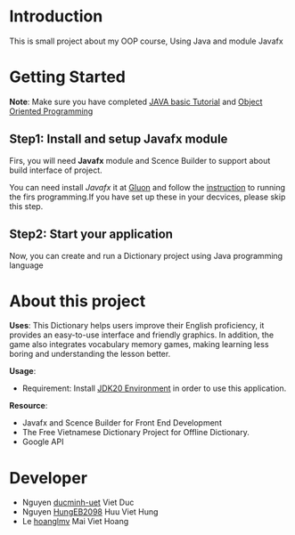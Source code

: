 # Introduction
This is small project about my OOP course, Using Java and module Javafx
# Getting Started
**Note**: Make sure you have completed [JAVA basic Tutorial](https://www.w3schools.com/java/) and [Object Oriented Programming](https://www.w3schools.com/java/java_oop.asp)

## Step1: Install and setup Javafx module
Firs, you will need **Javafx** module and Scence Builder to support about build interface of project.

You can need install _Javafx_ it at [Gluon](https://gluonhq.com/products/javafx/) and follow the [instruction](https://openjfx.io/openjfx-docs/) to running the firs programming.If you have set up these in your decvices, please skip this step.

## Step2: Start your application
Now, you can create and run a Dictionary project using Java programming language

# About this project
**Uses**:
This Dictionary helps users improve their English proficiency, it provides an easy-to-use interface and friendly graphics. In addition, the game also integrates vocabulary memory games, making learning less boring and understanding the lesson better. 


**Usage**:

- Requirement: Install [JDK20 Environment](https://www.oracle.com/java/technologies/javase/jdk20-archive-downloads.html) in order to use this application.

**Resource**:
- Javafx and Scence Builder for Front End Development
- The Free Vietnamese Dictionary Project for Offline Dictionary.
- Google API

# Developer
- Nguyen [ducminh-uet](https://github.com/ducminh-uet) Viet Duc
- Nguyen [HungEB2098](https://github.com/hoanglmv/Dictionary/commits?author=HungEB2098) Huu Viet Hung
- Le [hoanglmv](https://github.com/hoanglmv/Dictionary/commits?author=hoanglmv) Mai Viet Hoang

